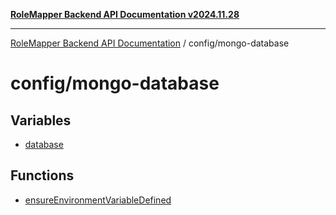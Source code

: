 [**RoleMapper Backend API Documentation v2024.11.28**](../../README.md)

***

[RoleMapper Backend API Documentation](../../modules.md) / config/mongo-database

# config/mongo-database

## Variables

- [database](variables/database.md)

## Functions

- [ensureEnvironmentVariableDefined](functions/ensureEnvironmentVariableDefined.md)
